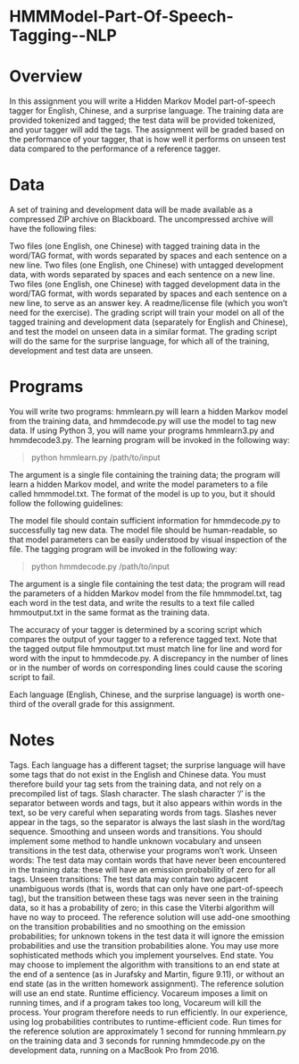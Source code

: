 # HMMModel-Part-Of-Speech-Tagging--NLP

# Overview
In this assignment you will write a Hidden Markov Model part-of-speech tagger for English, Chinese, and a surprise language. The training data are provided tokenized and tagged; the test data will be provided tokenized, and your tagger will add the tags. The assignment will be graded based on the performance of your tagger, that is how well it performs on unseen test data compared to the performance of a reference tagger.

# Data
A set of training and development data will be made available as a compressed ZIP archive on Blackboard. The uncompressed archive will have the following files:

Two files (one English, one Chinese) with tagged training data in the word/TAG format, with words separated by spaces and each sentence on a new line.
Two files (one English, one Chinese) with untagged development data, with words separated by spaces and each sentence on a new line.
Two files (one English, one Chinese) with tagged development data in the word/TAG format, with words separated by spaces and each sentence on a new line, to serve as an answer key.
A readme/license file (which you won’t need for the exercise).
The grading script will train your model on all of the tagged training and development data (separately for English and Chinese), and test the model on unseen data in a similar format. The grading script will do the same for the surprise language, for which all of the training, development and test data are unseen.

# Programs
You will write two programs: hmmlearn.py will learn a hidden Markov model from the training data, and hmmdecode.py will use the model to tag new data. If using Python 3, you will name your programs hmmlearn3.py and hmmdecode3.py. The learning program will be invoked in the following way:

> python hmmlearn.py /path/to/input

The argument is a single file containing the training data; the program will learn a hidden Markov model, and write the model parameters to a file called hmmmodel.txt. The format of the model is up to you, but it should follow the following guidelines:

The model file should contain sufficient information for hmmdecode.py to successfully tag new data.
The model file should be human-readable, so that model parameters can be easily understood by visual inspection of the file.
The tagging program will be invoked in the following way:

> python hmmdecode.py /path/to/input

The argument is a single file containing the test data; the program will read the parameters of a hidden Markov model from the file hmmmodel.txt, tag each word in the test data, and write the results to a text file called hmmoutput.txt in the same format as the training data.

The accuracy of your tagger is determined by a scoring script which compares the output of your tagger to a reference tagged text. Note that the tagged output file hmmoutput.txt must match line for line and word for word with the input to hmmdecode.py. A discrepancy in the number of lines or in the number of words on corresponding lines could cause the scoring script to fail.

Each language (English, Chinese, and the surprise language) is worth one-third of the overall grade for this assignment.

# Notes
Tags. Each language has a different tagset; the surprise language will have some tags that do not exist in the English and Chinese data. You must therefore build your tag sets from the training data, and not rely on a precompiled list of tags.
Slash character. The slash character ‘/’ is the separator between words and tags, but it also appears within words in the text, so be very careful when separating words from tags. Slashes never appear in the tags, so the separator is always the last slash in the word/tag sequence.
Smoothing and unseen words and transitions. You should implement some method to handle unknown vocabulary and unseen transitions in the test data, otherwise your programs won’t work.
Unseen words: The test data may contain words that have never been encountered in the training data: these will have an emission probability of zero for all tags.
Unseen transitions: The test data may contain two adjacent unambiguous words (that is, words that can only have one part-of-speech tag), but the transition between these tags was never seen in the training data, so it has a probability of zero; in this case the Viterbi algorithm will have no way to proceed.
The reference solution will use add-one smoothing on the transition probabilities and no smoothing on the emission probabilities; for unknown tokens in the test data it will ignore the emission probabilities and use the transition probabilities alone. You may use more sophisticated methods which you implement yourselves.
End state. You may choose to implement the algorithm with transitions to an end state at the end of a sentence (as in Jurafsky and Martin, figure 9.11), or without an end state (as in the written homework assignment). The reference solution will use an end state.
Runtime efficiency. Vocareum imposes a limit on running times, and if a program takes too long, Vocareum will kill the process. Your program therefore needs to run efficiently. In our experience, using log probabilities contributes to runtime-efficient code. Run times for the reference solution are approximately 1 second for running hmmlearn.py on the training data and 3 seconds for running hmmdecode.py on the development data, running on a MacBook Pro from 2016.
